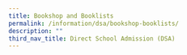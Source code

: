 ```yaml
---
title: Bookshop and Booklists
permalink: /information/dsa/bookshop-booklists/
description: ""
third_nav_title: Direct School Admission (DSA)
---
```

